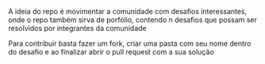 A ideia do repo é movimentar a comunidade com desafios interessantes, onde o repo também
sirva de porfólio, contendo n desafios que possam ser resolvidos por integrantes
da comunidade

Para contribuir basta fazer um fork, criar uma pasta com seu nome dentro do desafio
e ao finalizar abrir o pull request com a sua solução
